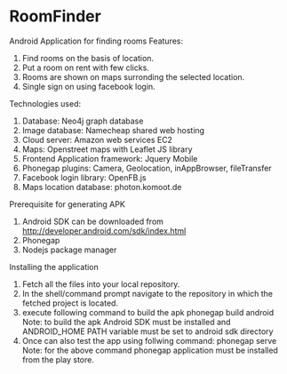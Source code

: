 # RoomFinder
Android Application for finding rooms
Features:
1. Find rooms on the basis of location.
2. Put a room on rent with few clicks.
3. Rooms are shown on maps surronding the selected location.
4. Single sign on using facebook login.

Technologies used:
1. Database: Neo4j graph database
2. Image database: Namecheap shared web hosting
3. Cloud server: Amazon web services EC2 
4. Maps: Openstreet maps with Leaflet JS library
5. Frontend Application framework: Jquery Mobile
6. Phonegap plugins: Camera, Geolocation, inAppBrowser, fileTransfer
7. Facebook login library: OpenFB.js
8. Maps location database: photon.komoot.de

Prerequisite for generating APK 
1. Android SDK can be downloaded from http://developer.android.com/sdk/index.html
2. Phonegap
3. Nodejs package manager

Installing the application
1. Fetch all the files into your local repository.
2. In the shell/command prompt navigate to the repository in which the fetched project is located.
3. execute following command to build the apk
	 	phonegap build android
Note: to build the apk Android SDK must be installed and ANDROID_HOME PATH variable must be set to android sdk directory
4. Once can also test the app using follwing command:
	phonegap serve
Note: for the above command phonegap application must be installed from the play store.